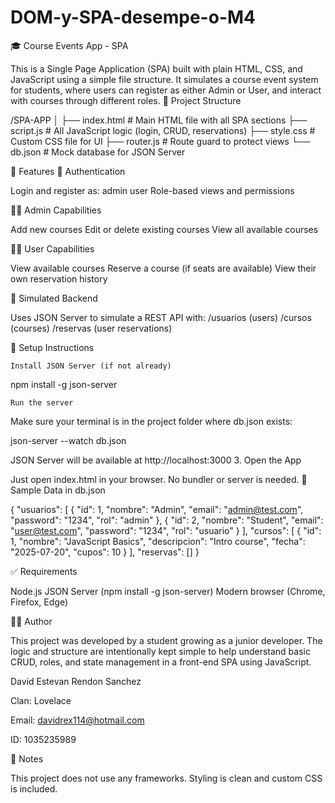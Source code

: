 # DOM-y-SPA-desempe-o-M4

🎓 Course Events App - SPA

This is a Single Page Application (SPA) built with plain HTML, CSS, and JavaScript using a simple file structure. It simulates a course event system for students, where users can register as either Admin or User, and interact with courses through different roles. 📁 Project Structure

/SPA-APP │ ├── index.html # Main HTML file with all SPA sections ├── script.js # All JavaScript logic (login, CRUD, reservations) ├── style.css # Custom CSS file for UI ├── router.js # Route guard to protect views └── db.json # Mock database for JSON Server

🚀 Features 🔐 Authentication

Login and register as:
    admin
    user
Role-based views and permissions

👨‍🏫 Admin Capabilities

Add new courses
Edit or delete existing courses
View all available courses

👨‍🏫 User Capabilities

View available courses
Reserve a course (if seats are available)
View their own reservation history

🧠 Simulated Backend

Uses JSON Server to simulate a REST API with:
    /usuarios (users)
    /cursos (courses)
    /reservas (user reservations)

🔧 Setup Instructions

    Install JSON Server (if not already)

npm install -g json-server

    Run the server

Make sure your terminal is in the project folder where db.json exists:

json-server --watch db.json

JSON Server will be available at http://localhost:3000 3. Open the App

Just open index.html in your browser. No bundler or server is needed. 📆 Sample Data in db.json

{ "usuarios": [ { "id": 1, "nombre": "Admin", "email": "admin@test.com", "password": "1234", "rol": "admin" }, { "id": 2, "nombre": "Student", "email": "user@test.com", "password": "1234", "rol": "usuario" } ], "cursos": [ { "id": 1, "nombre": "JavaScript Basics", "descripcion": "Intro course", "fecha": "2025-07-20", "cupos": 10 } ], "reservas": [] }

✅ Requirements

Node.js
JSON Server (npm install -g json-server)
Modern browser (Chrome, Firefox, Edge)

🧑‍💻 Author

This project was developed by a student growing as a junior developer. The logic and structure are intentionally kept simple to help understand basic CRUD, roles, and state management in a front-end SPA using JavaScript.

David Estevan Rendon Sanchez

Clan: Lovelace

Email: davidrex114@hotmail.com

ID: 1035235989

📌 Notes

This project does not use any frameworks.
Styling is clean and custom CSS is included.

